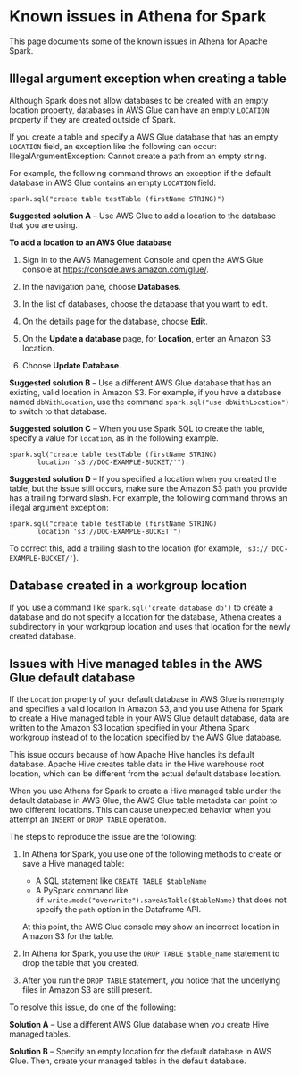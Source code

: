 # Known issues in Athena for Spark<a name="notebooks-spark-known-issues"></a>

This page documents some of the known issues in Athena for Apache Spark\.

## Illegal argument exception when creating a table<a name="notebooks-spark-known-issues-illegal-argument-exception"></a>

Although Spark does not allow databases to be created with an empty location property, databases in AWS Glue can have an empty `LOCATION` property if they are created outside of Spark\.

If you create a table and specify a AWS Glue database that has an empty `LOCATION` field, an exception like the following can occur: IllegalArgumentException: Cannot create a path from an empty string\.

For example, the following command throws an exception if the default database in AWS Glue contains an empty `LOCATION` field:

```
spark.sql("create table testTable (firstName STRING)")
```

**Suggested solution A** – Use AWS Glue to add a location to the database that you are using\.

**To add a location to an AWS Glue database**

1. Sign in to the AWS Management Console and open the AWS Glue console at [https://console\.aws\.amazon\.com/glue/](https://console.aws.amazon.com/glue/)\.

1. In the navigation pane, choose **Databases**\.

1. In the list of databases, choose the database that you want to edit\.

1. On the details page for the database, choose **Edit**\.

1. On the **Update a database** page, for **Location**, enter an Amazon S3 location\.

1. Choose **Update Database**\.

**Suggested solution B** – Use a different AWS Glue database that has an existing, valid location in Amazon S3\. For example, if you have a database named `dbWithLocation`, use the command `spark.sql("use dbWithLocation")` to switch to that database\.

**Suggested solution C** – When you use Spark SQL to create the table, specify a value for `location`, as in the following example\.

```
spark.sql("create table testTable (firstName STRING) 
       location 's3://DOC-EXAMPLE-BUCKET/'").
```

**Suggested solution D** – If you specified a location when you created the table, but the issue still occurs, make sure the Amazon S3 path you provide has a trailing forward slash\. For example, the following command throws an illegal argument exception:

```
spark.sql("create table testTable (firstName STRING) 
       location 's3://DOC-EXAMPLE-BUCKET'")
```

To correct this, add a trailing slash to the location \(for example, `'s3:// DOC-EXAMPLE-BUCKET/'`\)\.

## Database created in a workgroup location<a name="notebooks-spark-known-issues-database-created-in-a-workgroup-location"></a>

If you use a command like `spark.sql('create database db')` to create a database and do not specify a location for the database, Athena creates a subdirectory in your workgroup location and uses that location for the newly created database\.

## Issues with Hive managed tables in the AWS Glue default database<a name="notebooks-spark-known-issues-managed-tables"></a>

If the `Location` property of your default database in AWS Glue is nonempty and specifies a valid location in Amazon S3, and you use Athena for Spark to create a Hive managed table in your AWS Glue default database, data are written to the Amazon S3 location specified in your Athena Spark workgroup instead of to the location specified by the AWS Glue database\.

This issue occurs because of how Apache Hive handles its default database\. Apache Hive creates table data in the Hive warehouse root location, which can be different from the actual default database location\.

When you use Athena for Spark to create a Hive managed table under the default database in AWS Glue, the AWS Glue table metadata can point to two different locations\. This can cause unexpected behavior when you attempt an `INSERT` or `DROP TABLE` operation\.

The steps to reproduce the issue are the following:

1. In Athena for Spark, you use one of the following methods to create or save a Hive managed table:
   + A SQL statement like `CREATE TABLE $tableName`
   + A PySpark command like `df.write.mode("overwrite").saveAsTable($tableName)` that does not specify the `path` option in the Dataframe API\.

   At this point, the AWS Glue console may show an incorrect location in Amazon S3 for the table\.

1. In Athena for Spark, you use the `DROP TABLE $table_name` statement to drop the table that you created\.

1. After you run the `DROP TABLE` statement, you notice that the underlying files in Amazon S3 are still present\.

To resolve this issue, do one of the following:

**Solution A** – Use a different AWS Glue database when you create Hive managed tables\.

**Solution B** – Specify an empty location for the default database in AWS Glue\. Then, create your managed tables in the default database\.